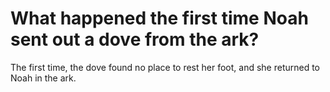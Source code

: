 # What happened the first time Noah sent out a dove from the ark?

The first time, the dove found no place to rest her foot, and she returned to Noah in the ark.
